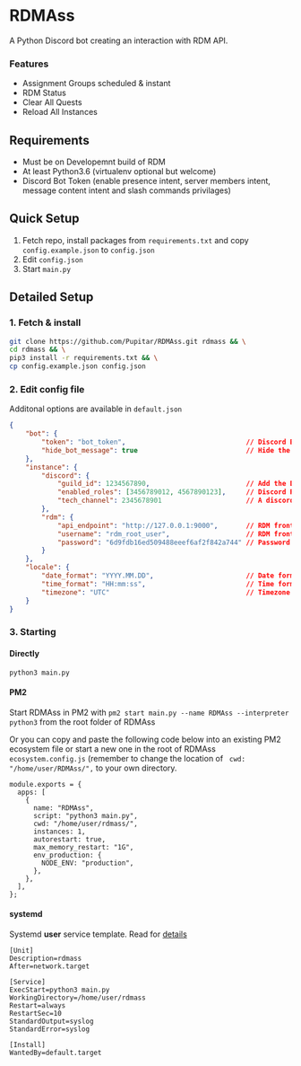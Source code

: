 # RDMAss
A Python Discord bot creating an interaction with RDM API.

### Features
- Assignment Groups scheduled & instant
- RDM Status
- Clear All Quests
- Reload All Instances

## Requirements
- Must be on Developemnt build of RDM
- At least Python3.6 (virtualenv optional but welcome)
- Discord Bot Token (enable presence intent, server members intent, message content intent and slash commands privilages)

## Quick Setup
1. Fetch repo, install packages from `requirements.txt` and copy `config.example.json` to `config.json`
2. Edit `config.json`
3. Start `main.py`


## Detailed Setup

### 1. Fetch & install
```sh
git clone https://github.com/Pupitar/RDMAss.git rdmass && \
cd rdmass && \
pip3 install -r requirements.txt && \
cp config.example.json config.json
```

### 2. Edit config file

Additonal options are available in `default.json`

```json
{
    "bot": {
        "token": "bot_token",                              // Discord Bot Token
        "hide_bot_message": true                           // Hide the bot mesage - true | false
    },
    "instance": {
        "discord": {
            "guild_id": 1234567890,                        // Add the Discord Guild ID for the server the bot will be run on
            "enabled_roles": [3456789012, 4567890123],     // Discord Role ID's that you authorise to use the commands.
            "tech_channel": 2345678901                     // A discord channel where technical messages of scheduled jobs will be sent.
        },
        "rdm": {
            "api_endpoint": "http://127.0.0.1:9000",       // RDM front end Endpoint
            "username": "rdm_root_user",                   // RDM front end user (must have admin permissions)
            "password": "6d9fdb16ed509488eeef6af2f842a744" // Password for the front end user
        }
    },
    "locale": {
        "date_format": "YYYY.MM.DD",                       // Date format
        "time_format": "HH:mm:ss",                         // Time format
        "timezone": "UTC"                                  // Timezone (used for assignement scheduler)
    }
}
```

### 3. Starting

#### Directly

`python3 main.py`

#### PM2
Start RDMAss in PM2 with `pm2 start main.py --name RDMAss --interpreter python3` from the root folder of RDMAss<p>
Or you can copy and paste the following code below into an existing PM2 ecosystem file or start a new one in the root of RDMAss `ecosystem.config.js` (remember to change the location of ` cwd: "/home/user/RDMAss/",` to your own directory.

```
module.exports = {
  apps: [
    {
      name: "RDMAss",
      script: "python3 main.py",
      cwd: "/home/user/rdmass/",
      instances: 1,
      autorestart: true,
      max_memory_restart: "1G",
      env_production: {
        NODE_ENV: "production",
      },
    },
  ],
};
```

#### systemd
    
Systemd __user__ service template. Read for [details](https://wiki.archlinux.org/title/systemd/User)

```
[Unit]
Description=rdmass
After=network.target

[Service]
ExecStart=python3 main.py
WorkingDirectory=/home/user/rdmass
Restart=always
RestartSec=10
StandardOutput=syslog
StandardError=syslog

[Install]
WantedBy=default.target
```
